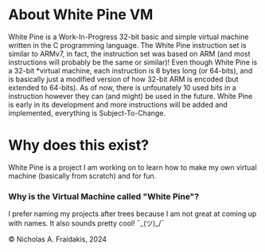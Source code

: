# About White Pine VM
White Pine is a Work-In-Progress 32-bit basic and simple virtual machine written in the C programming language.
The White Pine instruction set is similar to ARMv7, in fact, the instruction set was based on ARM (and most
instructions will probably be the same or similar)! Even though White Pine is a 32-bit *virtual machine, each 
instruction is 8 bytes long (or 64-bits), and is basically just a modified version of how 32-bit ARM is encoded 
(but extended to 64-bits). As of now, there is unfounately 10 used bits in a instruction however they can (and might)
be used in the future. White Pine is early in its development and more instructions will be added and implemented,
everything is Subject-To-Change.

# Why does this exist?
White Pine is a project I am working on to learn how to make my own virtual machine (basically from scratch)
and for fun. 

### Why is the Virtual Machine called "White Pine"?
I prefer naming my projects after trees because I am not great at coming up with names. It also sounds pretty cool!
¯\_(ツ)_/¯

© Nicholas A. Fraidakis, 2024
